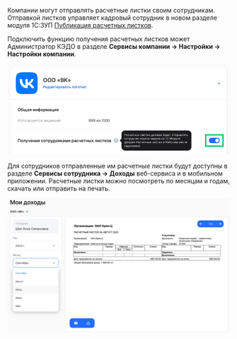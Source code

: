 Компании могут отправлять расчетные листки своим сотрудникам. Отправкой листков управляет кадровый сотрудник в новом разделе модуля 1С:ЗУП [Публикация расчетных листков](/ru/1C/kedo_event/publication).

Подключить функцию получения расчетных листков может Администратор КЭДО в разделе **Сервисы компании → 
 Настройки →  Настройки компании**.

![](./assets/Settings-admin.png)

Для сотрудников отправленные им расчетные листки будут доступны в разделе **Сервисы сотрудника → Доходы** веб-сервиса и в мобильном приложении. Расчетные листки можно посмотреть по месяцам и годам, скачать или отправить на печать.

![](./assets/Earnings_Employee.png)

